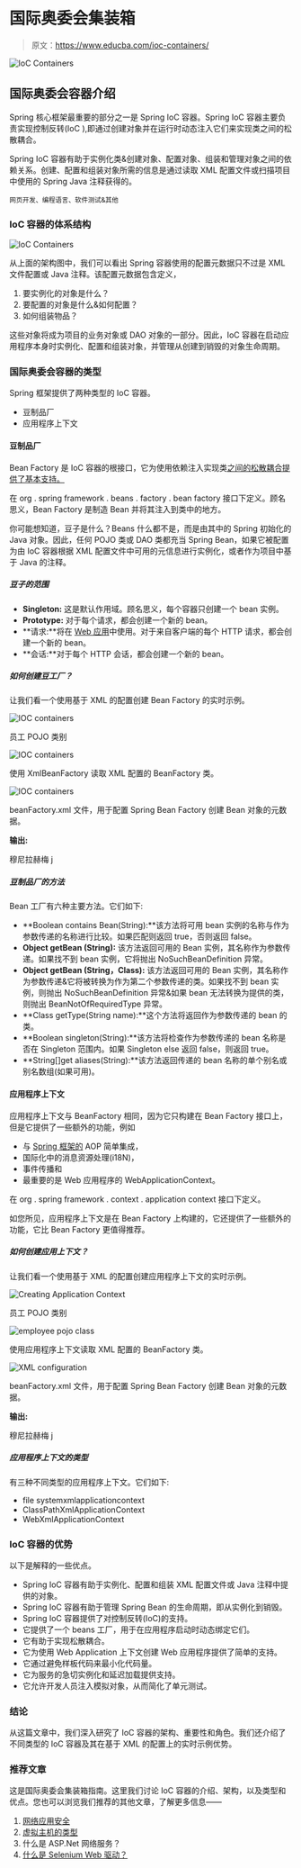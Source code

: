 # 国际奥委会集装箱

> 原文：<https://www.educba.com/ioc-containers/>

![IoC Containers](img/2f3d194fc1678c20fa46acc9763d1131.png)



## 国际奥委会容器介绍

Spring 核心框架最重要的部分之一是 Spring IoC 容器。Spring IoC 容器主要负责实现控制反转(IoC ),即通过创建对象并在运行时动态注入它们来实现类之间的松散耦合。

Spring IoC 容器有助于实例化类&创建对象、配置对象、组装和管理对象之间的依赖关系。创建、配置和组装对象所需的信息是通过读取 XML 配置文件或扫描项目中使用的 Spring Java 注释获得的。

<small>网页开发、编程语言、软件测试&其他</small>

### IoC 容器的体系结构

![IoC Containers](img/c0d7d85551e9f8ed8330e20da126eb0d.png)



从上面的架构图中，我们可以看出 Spring 容器使用的配置元数据只不过是 XML 文件配置或 Java 注释。该配置元数据包含定义，

1.  要实例化的对象是什么？
2.  要配置的对象是什么&如何配置？
3.  如何组装物品？

这些对象将成为项目的业务对象或 DAO 对象的一部分。因此，IoC 容器在启动应用程序本身时实例化、配置和组装对象，并管理从创建到销毁的对象生命周期。

### 国际奥委会容器的类型

Spring 框架提供了两种类型的 IoC 容器。

*   豆制品厂
*   应用程序上下文

#### 豆制品厂

Bean Factory 是 IoC 容器的根接口，它为使用依赖注入实现类[之间的松散耦合提供了基本支持。](https://www.educba.com/dependency-injection-in-spring/)

在 org . spring framework . beans . factory . bean factory 接口下定义。顾名思义，Bean Factory 是制造 Bean 并将其注入到类中的地方。

你可能想知道，豆子是什么？Beans 什么都不是，而是由其中的 Spring 初始化的 Java 对象。因此，任何 POJO 类或 DAO 类都充当 Spring Bean，如果它被配置为由 IoC 容器根据 XML 配置文件中可用的元信息进行实例化，或者作为项目中基于 Java 的注释。

##### 豆子的范围

*   **Singleton:** 这是默认作用域。顾名思义，每个容器只创建一个 bean 实例。
*   **Prototype:** 对于每个请求，都会创建一个新的 bean。
*   **请求:**将在 [Web 应用](https://www.educba.com/what-is-web-application/)中使用。对于来自客户端的每个 HTTP 请求，都会创建一个新的 bean。
*   **会话:**对于每个 HTTP 会话，都会创建一个新的 bean。

##### 如何创建豆工厂？

让我们看一个使用基于 XML 的配置创建 Bean Factory 的实时示例。

![IOC containers](img/48ee5807db15144c224d9e0a8b3cde00.png)



员工 POJO 类别

![IOC containers](img/54f6d287b4acafcce7562622fd490afe.png)



使用 XmlBeanFactory 读取 XML 配置的 BeanFactory 类。

![IOC containers](img/a1a89b07ec9220149602a4fdc51616a5.png)



beanFactory.xml 文件，用于配置 Spring Bean Factory 创建 Bean 对象的元数据。

**输出:**

穆尼拉赫梅 j

##### 豆制品厂的方法

Bean 工厂有六种主要方法。它们如下:

*   **Boolean contains Bean(String):**该方法将可用 bean 实例的名称与作为参数传递的名称进行比较。如果匹配则返回 true，否则返回 false。
*   **Object getBean (String):** 该方法返回可用的 Bean 实例，其名称作为参数传递。如果找不到 bean 实例，它将抛出 NoSuchBeanDefinition 异常。
*   **Object getBean (String，Class):** 该方法返回可用的 Bean 实例，其名称作为参数传递&它将被转换为作为第二个参数传递的类。如果找不到 bean 实例，则抛出 NoSuchBeanDefinition 异常&如果 bean 无法转换为提供的类，则抛出 BeanNotOfRequiredType 异常。
*   **Class getType(String name):**这个方法将返回作为参数传递的 bean 的类。
*   **Boolean singleton(String):**该方法将检查作为参数传递的 bean 名称是否在 Singleton 范围内。如果 Singleton else 返回 false，则返回 true。
*   **String[]get aliases(String):**该方法返回传递的 bean 名称的单个别名或别名数组(如果可用)。

#### 应用程序上下文

应用程序上下文与 BeanFactory 相同，因为它只构建在 Bean Factory 接口上，但是它提供了一些额外的功能，例如

*   与 [Spring 框架的](https://www.educba.com/what-is-spring-framework/) AOP 简单集成，
*   国际化中的消息资源处理(i18N)，
*   事件传播和
*   最重要的是 Web 应用程序的 WebApplicationContext。

在 org . spring framework . context . application context 接口下定义。

如您所见，应用程序上下文是在 Bean Factory 上构建的，它还提供了一些额外的功能，它比 Bean Factory 更值得推荐。

##### 如何创建应用上下文？

让我们看一个使用基于 XML 的配置创建应用程序上下文的实时示例。

![Creating Application Context](img/d92f3a46c74d1aef09deffac9f84c7f5.png)



员工 POJO 类别

![employee pojo class](img/19b589bd0eafef738bda03e17dd30398.png)



使用应用程序上下文读取 XML 配置的 BeanFactory 类。

![XML configuration](img/61d254c926a8e4ef4ef6c0ddaaa7e97c.png)



beanFactory.xml 文件，用于配置 Spring Bean Factory 创建 Bean 对象的元数据。

**输出:**

穆尼拉赫梅 j

##### 应用程序上下文的类型

有三种不同类型的应用程序上下文。它们如下:

*   file systemxmlapplicationcontext
*   ClassPathXmlApplicationContext
*   WebXmlApplicationContext

### IoC 容器的优势

以下是解释的一些优点。

*   Spring IoC 容器有助于实例化、配置和组装 XML 配置文件或 Java 注释中提供的对象。
*   Spring IoC 容器有助于管理 Spring Bean 的生命周期，即从实例化到销毁。
*   Spring IoC 容器提供了对控制反转(IoC)的支持。
*   它提供了一个 beans 工厂，用于在应用程序启动时动态绑定它们。
*   它有助于实现松散耦合。
*   它为使用 Web Application 上下文创建 Web 应用程序提供了简单的支持。
*   它通过避免样板代码来最小化代码量。
*   它为服务的急切实例化和延迟加载提供支持。
*   它允许开发人员注入模拟对象，从而简化了单元测试。

### 结论

从这篇文章中，我们深入研究了 IoC 容器的架构、重要性和角色。我们还介绍了不同类型的 IoC 容器及其在基于 XML 的配置上的实时示例优势。

### 推荐文章

这是国际奥委会集装箱指南。这里我们讨论 IoC 容器的介绍、架构，以及类型和优点。您也可以浏览我们推荐的其他文章，了解更多信息——

1.  [网络应用安全](https://www.educba.com/web-application-security/)
2.  [虚拟主机的类型](https://www.educba.com/types-of-web-hosting/)
3.  什么是 ASP.Net 网络服务？
4.  [什么是 Selenium Web 驱动？](https://www.educba.com/what-is-selenium-web-driver/)





